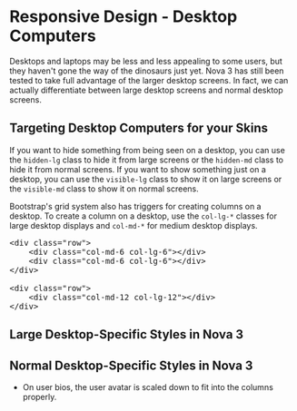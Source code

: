 # Responsive Design - Desktop Computers

Desktops and laptops may be less and less appealing to some users, but they haven't gone the way of the dinosaurs just yet. Nova 3 has still been tested to take full advantage of the larger desktop screens. In fact, we can actually differentiate between large desktop screens and normal desktop screens.

## Targeting Desktop Computers for your Skins

If you want to hide something from being seen on a desktop, you can use the `hidden-lg` class to hide it from large screens or the `hidden-md` class to hide it from normal screens. If you want to show something just on a desktop, you can use the `visible-lg` class to show it on large screens or the `visible-md` class to show it on normal screens.

Bootstrap's grid system also has triggers for creating columns on a desktop. To create a column on a desktop, use the `col-lg-*` classes for large desktop displays and `col-md-*` for medium desktop displays.

<pre>&lt;div class="row">
	&lt;div class="col-md-6 col-lg-6">&lt;/div>
	&lt;div class="col-md-6 col-lg-6">&lt;/div>
&lt;/div>

&lt;div class="row">
	&lt;div class="col-md-12 col-lg-12">&lt;/div>
&lt;/div></pre>

## Large Desktop-Specific Styles in Nova 3

## Normal Desktop-Specific Styles in Nova 3

- On user bios, the user avatar is scaled down to fit into the columns properly.